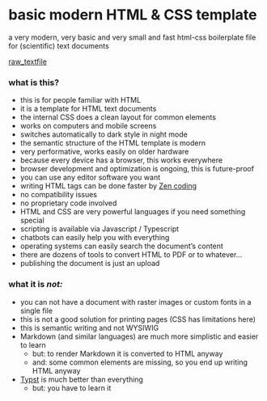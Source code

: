 # basic modern HTML & CSS template
a very modern, very basic and very small and fast html-css boilerplate file for (scientific) text documents

[raw_textfile](https://raw.githubusercontent.com/haalven/basic-html-css-de/refs/heads/main/html_template.html)

### what is this?

- this is for people familiar with HTML
- it is a template for HTML text documents
- the internal CSS does a clean layout for common elements
- works on computers and mobile screens
- switches automatically to dark style in night mode
- the semantic structure of the HTML template is modern
- very performative, works easily on older hardware
- because every device has a browser, this works everywhere
- browser development and optimization is ongoing, this is future-proof
- you can use any editor software you want
- writing HTML tags can be done faster by [Zen coding](https://emmet.io/)
- no compatibility issues
- no proprietary code involved
- HTML and CSS are very powerful languages if you need something special
- scripting is available via Javascript / Typescript
- chatbots can easily help you with everything
- operating systems can easily search the document’s content
- there are dozens of tools to convert HTML to PDF or to whatever…
- publishing the document is just an upload

### what it is _not:_

- you can not have a document with raster images or custom fonts in a single file
- this is not a good solution for printing pages (CSS has limitations here)
- this is semantic writing and not WYSIWIG
- Markdown (and similar languages) are much more simplistic and easier to learn
  - but: to render Markdown it is converted to HTML anyway
  - and: some common elements are missing, so you end up writing HTML anyway
- [Typst](https://typst.app/) is much better than everything
  - but: you have to learn it
